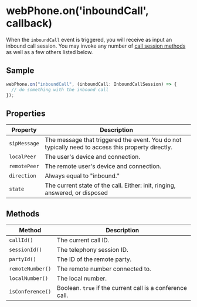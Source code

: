 # webPhone.on('inboundCall', callback) 

When the `inboundCall` event is triggered, you will receive as input an inbound call session. You may invoke any number of [call session methods](../reference/index.md#call-session-methods) as well as a few others listed below. 

## Sample

```ts
webPhone.on("inboundCall", (inboundCall: InboundCallSession) => {
  // do something with the inbound call
});
```

## Properties

| Property     | Description                                                                                       |
|--------------|---------------------------------------------------------------------------------------------------|
| `sipMessage` | The message that triggered the event. You do not typically need to access this property directly. |
| `localPeer`  | The user's device and connection.                                                                 |
| `remotePeer` | The remote user's device and connection.                                                          |
| `direction`  | Always equal to "inbound."                                                                        |
| `state`      | The current state of the call. Either: init, ringing, answered, or disposed                       |

## Methods

| Method           | Description                                               |
|------------------|-----------------------------------------------------------|
| `callId()`       | The current call ID.                                      |
| `sessionId()`    | The telephony session ID.                                 |
| `partyId()`      | The ID of the remote party.                               |
| `remoteNumber()` | The remote number connected to.                           |
| `localNumber()`  | The local number.                                         |
| `isConference()` | Boolean. `true` if the current call is a conference call. |
